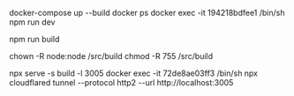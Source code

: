 
docker-compose up --build
docker ps
docker exec -it 194218bdfee1 /bin/sh
npm run dev

npm run build

chown -R node:node /src/build
chmod -R 755 /src/build

npx serve -s build -l 3005
    docker exec -it 72de8ae03ff3 /bin/sh
npx cloudflared tunnel --protocol http2 --url http://localhost:3005
